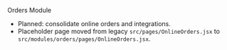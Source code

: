 Orders Module

- Planned: consolidate online orders and integrations.
- Placeholder page moved from legacy `src/pages/OnlineOrders.jsx` to `src/modules/orders/pages/OnlineOrders.jsx`.

